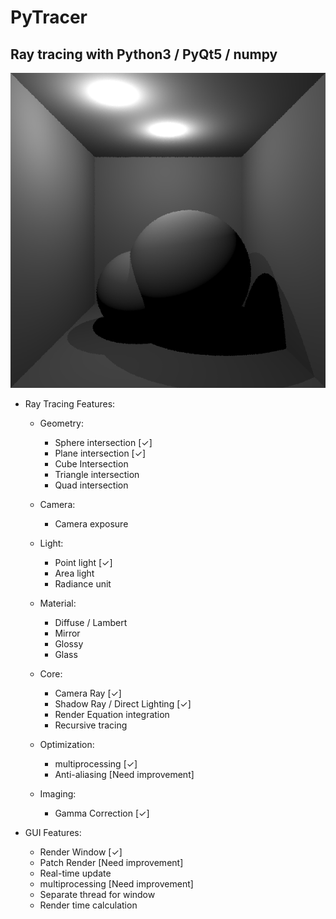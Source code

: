 # PyTracer

## Ray tracing with Python3 / PyQt5 / numpy

![alt text](test.png)

* Ray Tracing Features:
  * Geometry:
    * Sphere intersection [✓]
    * Plane intersection [✓]
    * Cube Intersection
    * Triangle intersection
    * Quad intersection

  * Camera:
    * Camera exposure

  * Light:
    * Point light [✓]
    * Area light
    * Radiance unit

  * Material:
    * Diffuse / Lambert
    * Mirror
    * Glossy
    * Glass

  * Core:
    * Camera Ray [✓]
    * Shadow Ray / Direct Lighting [✓]
    * Render Equation integration
    * Recursive tracing

  * Optimization:
    * multiprocessing [✓]
    * Anti-aliasing [Need improvement]

  * Imaging:
    * Gamma Correction [✓]

* GUI Features:
  * Render Window [✓]
  * Patch Render [Need improvement]
  * Real-time update
  * multiprocessing [Need improvement]
  * Separate thread for window
  * Render time calculation
